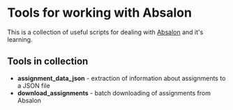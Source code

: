 # Tools for working with Absalon

This is a collection of useful scripts for dealing with
[Absalon](http://absalon.itslearning.com) and it's learning.

## Tools in collection

* **assignment_data_json** - extraction of information about assignments to a JSON file
* **download_assignments** - batch downloading of assignments from Absalon
